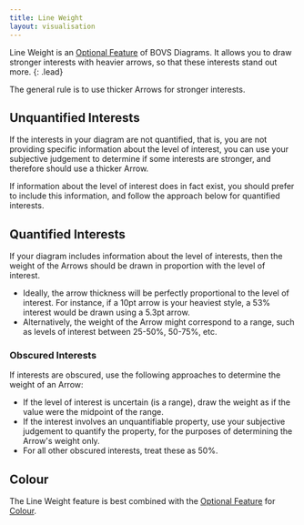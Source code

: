 ```yaml
---
title: Line Weight
layout: visualisation
---
```


Line Weight is an [Optional Feature](/visualisation/optional) of BOVS Diagrams. It allows you to draw stronger interests with heavier arrows, so that these interests stand out more.
{: .lead}

The general rule is to use thicker Arrows for stronger interests.


## Unquantified Interests

If the interests in your diagram are not quantified, that is, you are not providing specific information about the level of interest, you can use your subjective judgement to determine if some interests are stronger, and therefore should use a thicker Arrow.

If information about the level of interest does in fact exist, you should prefer to include this information, and follow the approach below for quantified interests.


## Quantified Interests

If your diagram includes information about the level of interests, then the weight of the Arrows should be drawn in proportion with the level of interest.

* Ideally, the arrow thickness will be perfectly proportional to the level of interest. For instance, if a 10pt arrow is your heaviest style, a 53% interest would be drawn using a 5.3pt arrow.
* Alternatively, the weight of the Arrow might correspond to a range, such as levels of interest between 25-50%, 50-75%, etc.

### Obscured Interests

If interests are obscured, use the following approaches to determine the weight of an Arrow:

* If the level of interest is uncertain (is a range), draw the weight as if the value were the midpoint of the range.
* If the interest involves an unquantifiable property, use your subjective judgement to quantify the property, for the purposes of determining the Arrow's weight only.
* For all other obscured interests, treat these as 50%.


## Colour

The Line Weight feature is best combined with the [Optional Feature](/visualisation/optional) for [Colour](/visualisation/optional/colour).
